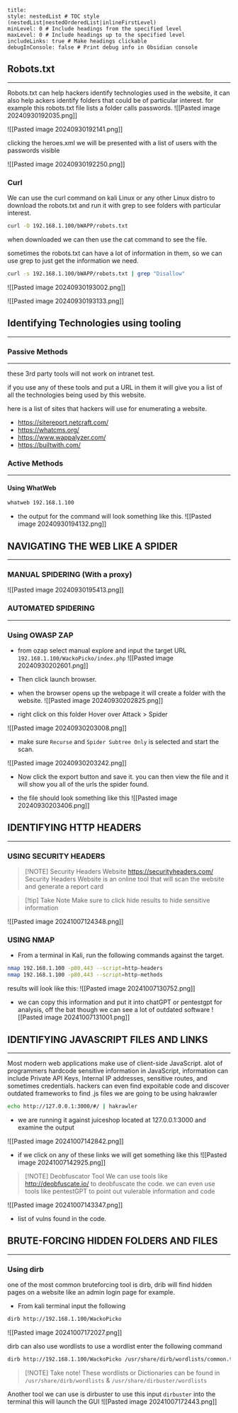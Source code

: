 ```table-of-contents
title: 
style: nestedList # TOC style (nestedList|nestedOrderedList|inlineFirstLevel)
minLevel: 0 # Include headings from the specified level
maxLevel: 0 # Include headings up to the specified level
includeLinks: true # Make headings clickable
debugInConsole: false # Print debug info in Obsidian console
```
##  Robots.txt
-----
Robots.txt can help hackers identify technologies used in the website, it can also help ackers identify folders that could be of particular interest. for example this robots.txt file lists a folder calls passwords. 
![[Pasted image 20240930192035.png]]

![[Pasted image 20240930192141.png]]

clicking the heroes.xml we will be presented with a list of users with the passwords visible 

![[Pasted image 20240930192250.png]]

### Curl
We can use the curl command on kali Linux or any other Linux distro to download the robots.txt and run it with grep to see folders with particular interest. 

```bash
curl -O 192.168.1.100/bWAPP/robots.txt
```

when downloaded we can then use the cat command to see the file. 

sometimes the robots.txt can have a lot of information in them, so we can use grep to just get the information we need. 

```bash
curl -s 192.168.1.100/bWAPP/robots.txt | grep "Disallow"
```

![[Pasted image 20240930193002.png]]

![[Pasted image 20240930193133.png]]

## Identifying Technologies using tooling
----
### Passive Methods
-----
these 3rd party tools will not work on intranet test.

if you use any of these tools and put a URL in them it will give you a list of all the technologies being used by this website. 

here is a list of sites that hackers will use for enumerating a website. 

- https://sitereport.netcraft.com/
- https://whatcms.org/
- https://www.wappalyzer.com/
- https://builtwith.com/

### Active Methods
-----
#### Using WhatWeb

```bash
whatweb 192.168.1.100
```

- the output for the command will look something like this.
![[Pasted image 20240930194132.png]]

## NAVIGATING THE WEB LIKE A SPIDER
------
### MANUAL SPIDERING (With a proxy)

![[Pasted image 20240930195413.png]]

### AUTOMATED SPIDERING 
-----
### Using OWASP ZAP

- from ozap select manual explore and input the target URL `192.168.1.100/WackoPicko/index.php`
![[Pasted image 20240930202601.png]]
- Then click launch browser. 

- when the browser opens up the webpage it will create a folder with the website. 
![[Pasted image 20240930202825.png]]

- right click on this folder Hover over Attack > Spider 

![[Pasted image 20240930203008.png]]
- make sure `Recurse` and `Spider Subtree Only` is selected and start the scan. 

![[Pasted image 20240930203242.png]]
- Now click the export button and save it. you can then view the file and it will show you all of the urls the spider found. 

- the file should look something like this
![[Pasted image 20240930203406.png]]

## IDENTIFYING HTTP HEADERS
-----
### USING SECURITY HEADERS


> [!NOTE] Security Headers Website
>  https://securityheaders.com/
>   Security Headers Website is an online tool that will scan the website and generate a report card

> [!tip] Take Note
> Make sure to click hide results to hide sensitive information

![[Pasted image 20241007124348.png]]

### USING NMAP

- From a terminal in Kali, run the following commands against the target. 
```bash
nmap 192.168.1.100 -p80,443 --script=http-headers
nmap 192.168.1.100 -p80,443 --script=http-methods
```

results will look like this: 
![[Pasted image 20241007130752.png]]

- we can copy this information and put it into chatGPT or pentestgpt for analysis, off the bat though we can see a lot of outdated software
![[Pasted image 20241007131001.png]]

## IDENTIFYING JAVASCRIPT FILES AND LINKS
------------

Most modern web applications make use of client-side JavaScript. alot of programmers hardcode sensitive information in JavaScript, information can include Private API Keys, Internal IP addresses, sensitive routes, and sometimes credentials. hackers can even find expoitable code and discover outdated frameworks to find .js files we are going to be using hakrawler 

```bash
echo http://127.0.0.1:3000/#/ | hakrawler
```
- we are running it against juiceshop located at 127.0.0.1:3000 and examine the output

![[Pasted image 20241007142842.png]]
- if we click on any of these links we will get something like this
  ![[Pasted image 20241007142925.png]]
> [!NOTE] Deobfuscator Tool
> We can use tools like http://deobfuscate.io/ to deobfuscate the code. we can even use tools like pentestGPT to point out vulerable information and code

![[Pasted image 20241007143347.png]]
- list of vulns found in the code. 

## BRUTE-FORCING HIDDEN FOLDERS AND FILES
-----
### Using dirb
one of the most common bruteforcing tool is dirb, drib will find hidden pages on a website like an admin login page for example. 

- From kali terminal input the following
```bash
dirb http://192.168.1.100/WackoPicko
```

![[Pasted image 20241007172027.png]]

dirb can also use wordlists to use a wordlist enter the following command
```bash
dirb http://192.168.1.100/WackoPicko /usr/share/dirb/wordlists/common.txt
```

> [!NOTE] Take note!
> These wordlists or Dictionaries can be found in `/usr/share/dirb/wordlists` & `/usr/share/dirbuster/wordlists`

Another tool we can use is dirbuster to use this input `dirbuster` into the terminal this will launch the GUI 
![[Pasted image 20241007172443.png]]

